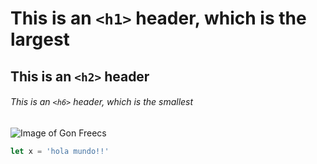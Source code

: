 # This is an `<h1>` header, which is the largest

## This is an `<h2>` header

###### This is an `<h6>` header, which is the smallest

![Image of Gon Freecs](https://upload.wikimedia.org/wikipedia/en/a/a1/GonFreecsmanga.png)

``` javascript
let x = 'hola mundo!!'
```
